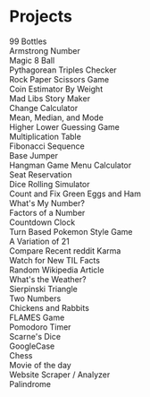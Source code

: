# Projects
99 Bottles<br>
Armstrong Number<br>
Magic 8 Ball<br>
Pythagorean Triples Checker<br>
Rock Paper Scissors Game<br>
Coin Estimator By Weight<br>
Mad Libs Story Maker<br>
Change Calculator<br>
Mean, Median, and Mode<br>
Higher Lower Guessing Game<br>
Multiplication Table<br>
Fibonacci Sequence<br>
Base Jumper<br>
Hangman Game
Menu Calculator<br>
Seat Reservation<br>
Dice Rolling Simulator<br>
Count and Fix Green Eggs and Ham<br>
What's My Number?<br>
Factors of a Number<br>
Countdown Clock<br>
Turn Based Pokemon Style Game<br>
A Variation of 21<br>
Compare Recent reddit Karma<br>
Watch for New TIL Facts<br>
Random Wikipedia Article<br>
What's the Weather?<br>
Sierpinski Triangle<br>
Two Numbers<br>
Chickens and Rabbits<br>
FLAMES Game<br>
Pomodoro Timer<br>
Scarne's Dice<br>
GoogleCase<br>
Chess<br>
Movie of the day<br>
Website Scraper / Analyzer<br>
Palindrome<br>
